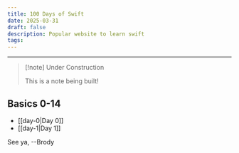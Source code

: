 ```yaml
---
title: 100 Days of Swift
date: 2025-03-31
draft: false
description: Popular website to learn swift
tags:
---
```

---
> [!note] Under Construction
> 
> This is a note being built!

## Basics 0-14
- [[day-0|Day 0]]
- [[day-1|Day 1]]

See ya, 
--Brody
